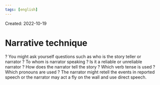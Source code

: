 ```yaml
---
tags: [english] 
---
```

Created: 2022-10-19

# Narrative technique
?
You might ask yourself questions such as who is the story teller or narrator ? To whom is narrator speaking ? Is it a reliable or unreliable narrator ? How does the narrator tell the story ? Which verb tense is used ? Which pronouns are used ? The narrator might retell the events in reported speech or the narrator may act a fly on the wall and use direct speech.
<!--SR:!2022-10-22,3,250-->